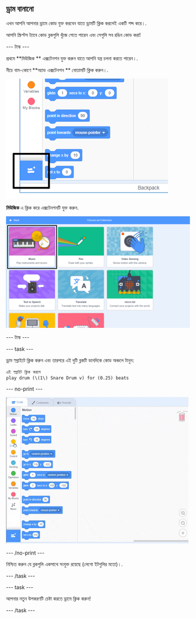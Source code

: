 ## ড্রাম বানানো

এখন আপনি আপনার ড্রামে কোড যুক্ত করবেন যাতে ড্রামটি ক্লিক করলেই একটি শব্দ করে।.

আপনি স্ক্রিপ্টস ট্যাবে কোড ব্লকগুলি খুঁজে পেতে পারেন এবং সেগুলি সব রঙিন কোড করা!

\--- টাস্ক \---

প্রথমে **মিউজিক ** এক্সটেনশন যুক্ত করুন যাতে আপনি যন্ত্র চলনা করতে পারেন।.

নীচে বাম-কোণে **অ্যাড এক্সটেনশন ** বোতামটি ক্লিক করুন।.

![হাইলাইট এক্সটেনশন বোতাম যোগ করুন](images/add-extension-annotated.png)

**মিউজিক** এ ক্লিক করে এক্সটেনশনটি যুক্ত করুন.

![সংগীত এক্সটেনশন হাইলাইট হল](images/click-music-annotated.png)

\--- টাস্ক \---

\--- task \---

ড্রাম স্প্রাইটে ক্লিক করুন এবং তারপরে এই দুটি ব্লকটি ডানদিকে কোড অঞ্চলে টানুন:

```blocks3
এই স্প্রাইট ক্লিক করলে
play drum (\(1\) Snare Drum v) for (0.25) beats
```

\--- no-print \---

![স্ক্রিনশট](images/connect-block.gif)

\--- /no-print \---

নিশ্চিত করুন যে ব্লকগুলি একসাথে সংযুক্ত রয়েছে (লেগো ইটগুলির মতো)।.

\--- /task \---

\--- task \---

আপনার নতুন উপকরণটি চেষ্টা করতে ড্রামে ক্লিক করুন!

\--- /task \---